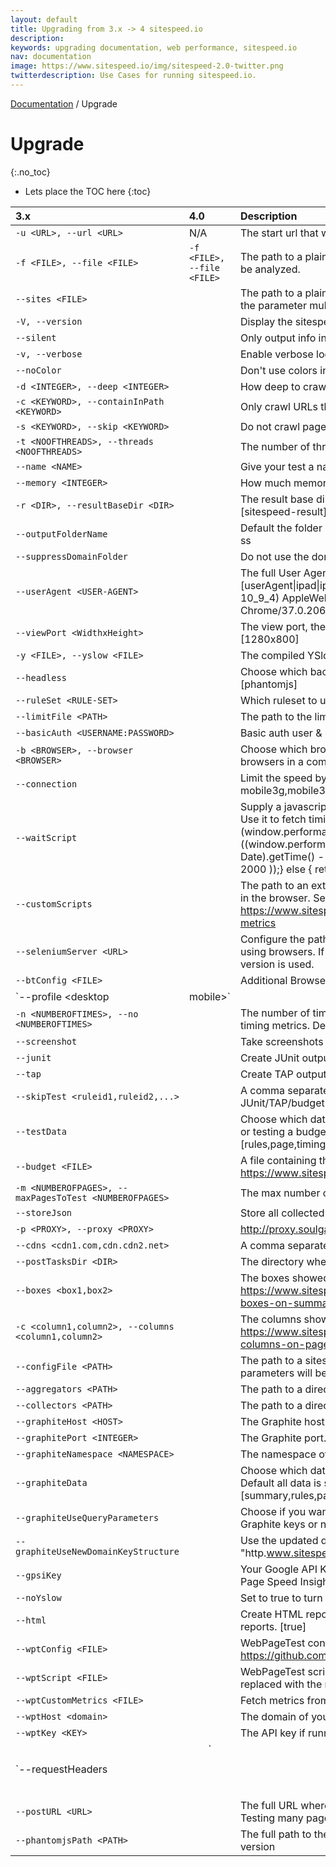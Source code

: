```yaml
---
layout: default
title: Upgrading from 3.x -> 4 sitespeed.io
description:
keywords: upgrading documentation, web performance, sitespeed.io
nav: documentation
image: https://www.sitespeed.io/img/sitespeed-2.0-twitter.png
twitterdescription: Use Cases for running sitespeed.io.
---
```

[Documentation]({{site.baseurl}}/documentation/sitespeed.io/) / Upgrade

# Upgrade
{:.no_toc}

* Lets place the TOC here
{:toc}

| 3.x      | 4.0         | Description |
|:------------|:-------------------|:-------------|
| `-u <URL>, --url <URL>` | N/A     | The start url that will be used when crawling. |
| `-f <FILE>, --file <FILE>` | `-f <FILE>, --file <FILE>` | The path to a plain text file with one URL on each row. Each URL will be analyzed. |
| `--sites <FILE>` | | The path to a plain text file with one URL on each row. You can use the parameter multiple times to point out many files |
| `-V, --version` | | Display the sitespeed.io version. |
| `--silent` | | Only output info in the logs, not to the console. |
| `-v, --verbose` | | Enable verbose logging. |
| `--noColor` | | Don't use colors in console output.  [false] |
| `-d <INTEGER>, --deep <INTEGER>` | | How deep to crawl.  [1] |
| `-c <KEYWORD>, --containInPath <KEYWORD>` | | Only crawl URLs that contains this in the path. |
| `-s <KEYWORD>, --skip <KEYWORD>` || Do not crawl pages that contains this in the path. |
| `-t <NOOFTHREADS>, --threads <NOOFTHREADS>` || The number of threads/processes that will analyze pages.  [5] |
| `--name <NAME>` || Give your test a name, it will be added to all HTML pages. |
| `--memory <INTEGER>` || How much memory the Java processed will have (in mb).  [256] |
| `-r <DIR>, --resultBaseDir <DIR>` || The result base directory, the base dir where the result ends up.  [sitespeed-result] |
| `--outputFolderName` || Default the folder name is a date of format yyyy-mm-dd-HH-MM-ss |
| `--suppressDomainFolder` || Do not use the domain folder in the output directory |
| `--userAgent <USER-AGENT>` || The full User Agent string, default is Chrome for MacOSX. [userAgent\|ipad\|iphone].  [Mozilla/5.0 (Macintosh; Intel Mac OS X 10_9_4) AppleWebKit/537.36 (KHTML, like Gecko) Chrome/37.0.2062.120 Safari/537.36] |
| `--viewPort <WidthxHeight>` || The view port, the page viewport size WidthxHeight like 400x300.  [1280x800] |
| `-y <FILE>, --yslow <FILE>` || The compiled YSlow file. Use this if you have your own rules. |
| `--headless` || Choose which backend to use for headless [phantomjs\|slimerjs]  [phantomjs] |
| `--ruleSet <RULE-SET>` || Which ruleset to use.  [sitespeed.io-desktop] |
| `--limitFile <PATH>` || The path to the limit configuration file. |
| `--basicAuth <USERNAME:PASSWORD>` || Basic auth user & password. |
| `-b <BROWSER>, --browser <BROWSER>` || Choose which browser to use to collect timing data. Use multiple browsers in a comma separated list (firefox\|chrome\|headless) |
| `--connection` || Limit the speed by simulating connection types. Choose between mobile3g,mobile3gfast,cable,native  [cable] |
| `--waitScript` || Supply a javascript that decides when a browser run is finished. Use it to fetch timings happening after the loadEventEnd.  [ if (window.performance && window.performance.timing){ return ((window.performance.timing.loadEventEnd > 0) && ((new Date).getTime() - window.performance.timing.loadEventEnd > 2000 ));} else { return true;}] |
| `--customScripts` || The path to an extra script folder with scripts that will be executed in the browser. See https://www.sitespeed.io/documentation/browsers/#custom-metrics |
| `--seleniumServer <URL>` || Configure the path to the Selenium server when fetching timings using browsers. If not configured the supplied NodeJS/Selenium version is used. |
| `--btConfig <FILE>` || Additional BrowserTime JSON configuration as a file |
| `--profile <desktop|mobile>` || Choose between testing for desktop or mobile. Testing for desktop will use desktop rules & user agents and vice verca.  [desktop] |
| `-n <NUMBEROFTIMES>, --no <NUMBEROFTIMES>` || The number of times you should test each URL when fetching timing metrics. Default is 3 times.  [3] |
| `--screenshot` || Take screenshots for each page (using the configured view port). |
| `--junit` || Create JUnit output to the console. |
| `--tap` || Create TAP output to the console. |
| `--skipTest <ruleid1,ruleid2,...>` || A comma separated list of rules to skip when generating JUnit/TAP/budget output. |
| `--testData` || Choose which data to send test when generating TAP/JUnit output or testing a budget. Default is all available [rules,page,timings,wpt,gpsi]  [all] |
| `--budget <FILE>` || A file containing the web perf budget rules. See https://www.sitespeed.io/documentation/performance-budget/ |
| `-m <NUMBEROFPAGES>, --maxPagesToTest <NUMBEROFPAGES>` || The max number of pages to test. Default is no limit. |
| `--storeJson` || Store all collected data as JSON. |
| `-p <PROXY>, --proxy <PROXY>` || http://proxy.soulgalore.com:80 |
| `--cdns <cdn1.com,cdn.cdn2.net>` || A comma separated list of additional CDNs. |
| `--postTasksDir <DIR>` || The directory where you have your extra post tasks. |
| `--boxes <box1,box2>` || The boxes showed on site summary page, see https://www.sitespeed.io/documentation/configuration/#configure-boxes-on-summary-page |
| `-c <column1,column2>, --columns <column1,column2>` || The columns showed on detailed page summary table, see https://www.sitespeed.io/documentation/configuration/#configure-columns-on-pages-page |
| `--configFile <PATH>` || The path to a sitespeed.io config.json file, if it exists all other input parameters will be overridden. |
| `--aggregators <PATH>` || The path to a directory with extra aggregators. |
| `--collectors <PATH>` || The path to a directory with extra collectors. |
| `--graphiteHost <HOST>` || The Graphite host. |
| `--graphitePort <INTEGER>` || The Graphite port.  [2003] |
| `--graphiteNamespace <NAMESPACE>` || The namespace of the data sent to Graphite.  [sitespeed.io] |
| `--graphiteData` || Choose which data to send to Graphite by a comma separated list. Default all data is sent. [summary,rules,pagemetrics,timings,requests,domains]  [all] |
| `--graphiteUseQueryParameters` || Choose if you want to use query paramaters from the URL in the Graphite keys or not |
| `--graphiteUseNewDomainKeyStructure` || Use the updated domain section when sending data to Graphite "http.www.sitespeed.io" to "http.www_sitespeed_io" (issue #651) |
| `--gpsiKey` || Your Google API Key, configure it to also fetch data from Google Page Speed Insights. |
| `--noYslow` || Set to true to turn off collecting metrics using YSlow. |
| `--html` || Create HTML reports. Default to true. Set no-html to disable HTML reports.  [true] |
| `--wptConfig <FILE>` || WebPageTest configuration, see https://github.com/marcelduran/webpagetest-api runTest method
| `--wptScript <FILE>` || WebPageTest scripting. Every occurance of \{\{\{URL\}\}\} will be replaced with the real URL. |
| `--wptCustomMetrics <FILE>` || Fetch metrics from your page using Javascript |
| `--wptHost <domain>` || The domain of your WebPageTest instance. |
| `--wptKey <KEY>` || The API key if running on webpagetest on the public instances. |
| `--requestHeaders <FILE>|<HEADER>` || Any request headers to use, a file or a header string with JSON form of {"name":"value","name2":"value"}. Not supported for WPT & GPSI. |
| `--postURL <URL>` || The full URL where the result JSON will be sent by POST. Warning: Testing many pages can make the result JSON massive. |
| `--phantomjsPath <PATH>` || The full path to the phantomjs binary, to override the supplied version |

